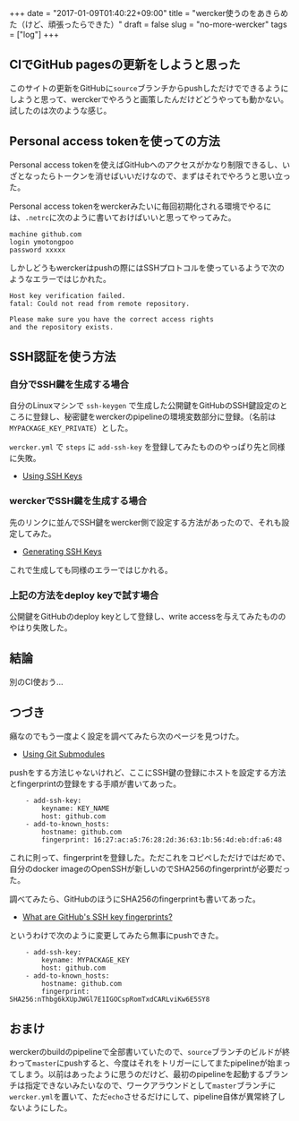 +++
date = "2017-01-09T01:40:22+09:00"
title = "wercker使うのをあきらめた（けど、頑張ったらできた）"
draft = false
slug = "no-more-wercker"
tags = ["log"]
+++

## CIでGitHub pagesの更新をしようと思った
このサイトの更新をGitHubに`source`ブランチからpushしただけでできるようにしようと思って、werckerでやろうと画策したんだけどどうやっても動かない。試したのは次のような感じ。

## Personal access tokenを使っての方法
Personal access tokenを使えばGitHubへのアクセスがかなり制限できるし、いざとなったらトークンを消せばいいだけなので、まずはそれでやろうと思い立った。

Personal access tokenをwerckerみたいに毎回初期化される環境でやるには、`.netrc`に次のように書いておけばいいと思ってやってみた。

```
machine github.com
login ymotongpoo
password xxxxx
```

しかしどうもwerckerはpushの際にはSSHプロトコルを使っているようで次のようなエラーではじかれた。

```
Host key verification failed.
fatal: Could not read from remote repository.

Please make sure you have the correct access rights
and the repository exists.
```

## SSH認証を使う方法
### 自分でSSH鍵を生成する場合
自分のLinuxマシンで `ssh-keygen` で生成した公開鍵をGitHubのSSH鍵設定のところに登録し、秘密鍵をwerckerのpipelineの環境変数部分に登録。（名前は `MYPACKAGE_KEY_PRIVATE`）とした。

`wercker.yml` で `steps` に `add-ssh-key` を登録してみたもののやっぱり先と同様に失敗。

* [Using SSH Keys](http://devcenter.wercker.com/docs/ssh-keys/using-ssh-keys)

### werckerでSSH鍵を生成する場合
先のリンクに並んでSSH鍵をwercker側で設定する方法があったので、それも設定してみた。

* [Generating SSH Keys](http://devcenter.wercker.com/docs/ssh-keys/generating-ssh-keys)

これで生成しても同様のエラーではじかれる。

### 上記の方法をdeploy keyで試す場合
公開鍵をGitHubのdeploy keyとして登録し、write accessを与えてみたもののやはり失敗した。

## 結論
別のCI使おう...

## つづき
癪なのでもう一度よく設定を調べてみたら次のページを見つけた。

* [Using Git Submodules](http://devcenter.wercker.com/docs/git/submodules)

pushをする方法じゃないけれど、ここにSSH鍵の登録にホストを設定する方法とfingerprintの登録をする手順が書いてあった。

```
    - add-ssh-key:
        keyname: KEY_NAME
        host: github.com
    - add-to-known_hosts:
        hostname: github.com
        fingerprint: 16:27:ac:a5:76:28:2d:36:63:1b:56:4d:eb:df:a6:48
```

これに則って、fingerprintを登録した。ただこれをコピペしただけではだめで、自分のdocker imageのOpenSSHが新しいのでSHA256のfingerprintが必要だった。

調べてみたら、GitHubのほうにSHA256のfingerprintも書いてあった。

* [What are GitHub's SSH key fingerprints?](https://help.github.com/articles/what-are-github-s-ssh-key-fingerprints/)

というわけで次のように変更してみたら無事にpushできた。

```
    - add-ssh-key:
        keyname: MYPACKAGE_KEY
        host: github.com
    - add-to-known_hosts:
        hostname: github.com
        fingerprint: SHA256:nThbg6kXUpJWGl7E1IGOCspRomTxdCARLviKw6E5SY8
```

## おまけ
werckerのbuildのpipelineで全部書いていたので、`source`ブランチのビルドが終わって`master`にpushすると、今度はそれをトリガーにしてまたpipelineが始まってしまう。以前はあったように思うのだけど、最初のpipelineを起動するブランチは指定できないみたいなので、ワークアラウンドとして`master`ブランチに`wercker.yml`を置いて、ただ`echo`させるだけにして、pipeline自体が異常終了しないようにした。